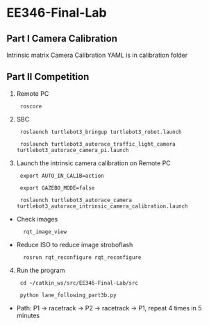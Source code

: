 # EE346-Final-Lab
##  Part I Camera Calibration

Intrinsic matrix Camera Calibration YAML is in calibration folder

##  Part II Competition

1. Remote PC  

        roscore

2. SBC  

        roslaunch turtlebot3_bringup turtlebot3_robot.launch  

        roslaunch turtlebot3_autorace_traffic_light_camera turtlebot3_autorace_camera_pi.launch

3. Launch the intrinsic camera calibration on Remote PC  

        export AUTO_IN_CALIB=action  

        export GAZEBO_MODE=false  

        roslaunch turtlebot3_autorace_camera turtlebot3_autorace_intrinsic_camera_calibration.launch  

* Check images  

        rqt_image_view  

* Reduce ISO to reduce image stroboflash  

        rosrun rqt_reconfigure rqt_reconfigure  

4. Run the program  

        cd ~/catkin_ws/src/EE346-Final-Lab/src  

        python lane_following_part3b.py  

* Path: P1 → racetrack → P2 → racetrack → P1, repeat 4 times in 5 minutes
